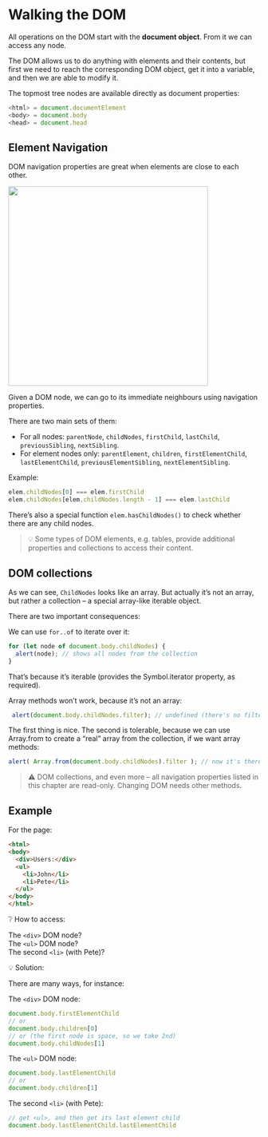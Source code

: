 # Walking the DOM

All operations on the DOM start with the **document object**. From it we can access any node.

The DOM allows us to do anything with elements and their contents, but first we need to reach the corresponding DOM object, get it into a variable, and then we are able to modify it.

The topmost tree nodes are available directly as document properties:

```javascript
<html> = document.documentElement
<body> = document.body
<head> = document.head
```

## Element Navigation

DOM navigation properties are great when elements are close to each other.

<img src="../resources/walking_the_dom.png" width="400px">

Given a DOM node, we can go to its immediate neighbours using navigation properties.

There are two main sets of them:

- For all nodes: `parentNode`, `childNodes`, `firstChild`, `lastChild`, `previousSibling`, `nextSibling`.
- For element nodes only: `parentElement`, `children`, `firstElementChild`, `lastElementChild`, `previousElementSibling`, `nextElementSibling`.

Example:

```javascript
elem.childNodes[0] === elem.firstChild
elem.childNodes[elem.childNodes.length - 1] === elem.lastChild
```

There’s also a special function `elem.hasChildNodes()` to check whether there are any child nodes.

>💡 Some types of DOM elements, e.g. tables, provide additional properties and collections to access their content.

## DOM collections

As we can see, `ChildNodes` looks like an array. But actually it’s not an array, but rather a collection – a special array-like iterable object.

There are two important consequences:

We can use `for..of` to iterate over it:

```javascript
for (let node of document.body.childNodes) {
  alert(node); // shows all nodes from the collection
}
```

That’s because it’s iterable (provides the Symbol.iterator property, as required).

Array methods won’t work, because it’s not an array:

```javascript
 alert(document.body.childNodes.filter); // undefined (there's no filter method!)
```

The first thing is nice. The second is tolerable, because we can use Array.from to create a “real” array from the collection, if we want array methods:

```javascript
alert( Array.from(document.body.childNodes).filter ); // now it's there
```

>⚠ DOM collections, and even more – all navigation properties listed in this chapter are read-only. Changing DOM needs other methods.

## Example

For the page:

```html
<html>
<body>
  <div>Users:</div>
  <ul>
    <li>John</li>
    <li>Pete</li>
  </ul>
</body>
</html>
```

❔ How to access:

The `<div>` DOM node?<br>
The `<ul>` DOM node?<br>
The second `<li>` (with Pete)?<br>

💡 Solution:

There are many ways, for instance:

The `<div>` DOM node:

```javascript
document.body.firstElementChild
// or
document.body.children[0]
// or (the first node is space, so we take 2nd)
document.body.childNodes[1]
```

The `<ul>` DOM node:

```javascript
document.body.lastElementChild
// or
document.body.children[1]
```

The second `<li>` (with Pete):

```javascript
// get <ul>, and then get its last element child
document.body.lastElementChild.lastElementChild
```